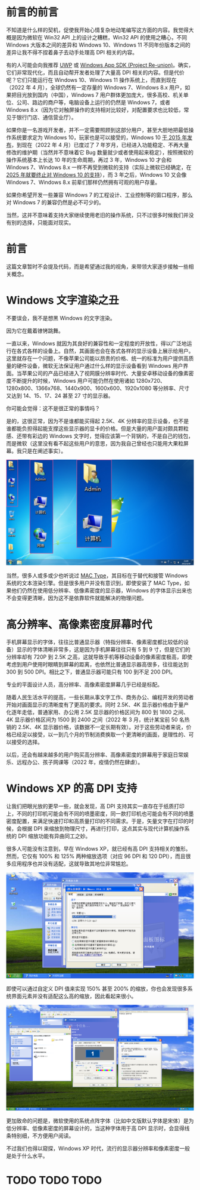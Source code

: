 # 前言的前言  

不知道是什么样的契机，促使我开始心情复杂地动笔编写这方面的内容。我觉得大概是因为微软在 Win32 API 上的设计之糟糕，Win32 API 的使用之糟心，不同 Windows 大版本之间的差异和 Windows 10、Windows 11 不同年份版本之间的差异让我不得不捏着鼻子去动手处理高 DPI 相关的内容。  

有的人可能会向我推荐 [UWP](https://docs.microsoft.com/en-us/windows/uwp/) 或 [Windows App SDK (Project Re-union)](https://docs.microsoft.com/en-us/windows/apps/desktop/)。确实，它们非常现代化，而且自动帮开发者处理了大量高 DPI 相关的内容。但是代价呢？它们只能运行在 Windows 10、Windows 11 操作系统上，而直到现在（2022 年 4 月），全球仍然有一定存量的 Windows 7、Windows 8.x 用户，如果把目光放到国内（中国），Windows 7 用户群体更加庞大，很多高校、机关单位、公司、路边的商户等，电脑设备上运行的仍然是 Windows 7，或者 Windows 8.x（因为它对触屏操作的支持相对比较好，对配置要求也比较低，常见于银行门店、通信营业厅）。  

如果你是一名游戏开发者，并不一定需要照顾到这部分用户，甚至大胆地把最低操作系统要求定为 Windows 10，玩家也是可以接受的，Windows 10 [于 2015 年发布](https://docs.microsoft.com/zh-cn/lifecycle/products/windows-10-home-and-pro)，到现在（2022 年 4 月）已度过了 7 年岁月，已经进入功能稳定、不再大量修改的维护期（当然并不意味着它 Bug 数量就少或者使用起来稳定），按照微软的操作系统基本上长达 10 年的生命周期，再过 3 年，Windows 10 才会和 Windows 7、Windows 8.x 一样不再受到微软的支持（实际上微软已经确定，在 [2025 年就要终止对 Windows 10 的支持](https://docs.microsoft.com/zh-cn/lifecycle/products/windows-10-home-and-pro)），而 3 年之后，Windows 10 又会像 Windows 7、Windows 8.x 前辈们那样仍然拥有可观的用户存量。  

如果你希望开发一些兼容 Windows 7 的工程设计、工业控制等的窗口程序，那么对 Windows 7 的兼容仍然是必不可少的。  

当然，这并不意味着支持大家继续使用老旧的操作系统，只不过很多时候我们并没有别的选择，只能面对现实。  

# 前言  

这篇文章暂时不会提及代码，而是希望通过我的视角，来带领大家逐步接触一些相关概念。  

# Windows 文字渲染之丑  

不要误会，我不是想黑 Windows 的文字渲染。  

因为它在戴着镣铐跳舞。  

一直以来，Windows 就因为其良好的兼容性和一定程度的开放性，得以广泛地运行在各式各样的设备上。自然，其画面也会在各式各样的显示设备上展示给用户。这里就存在一个问题，不像苹果公司能以昂贵的价格、统一的标准为用户提供高质量的硬件设备，微软无法保证用户通过什么样的显示设备看到 Windows 用户界面。当苹果公司的产品已经进入了视网膜分辨率时代、大量安卓移动设备的像素密度不断提升的时候，Windows 用户可能仍然在使用诸如 1280x720、1280x800、1366x768、1440x900、1600x600、1920x1080 等分辨率、尺寸又达到 14、15、17、24 甚至 27 寸的显示器。  

你可能会觉得：这不是很正常的事情吗？  

是的，这很正常，因为不是谁都能买得起 2.5K、4K 分辨率的显示设备，也不是谁都能负担得起能支撑这些显示器的显卡的价格。但是大量的用户面对颇具颗粒感、还带有彩边的 Windows 文字时，觉得应该第一个背锅的，不是自己的钱包，而是微软（这里没有看不起这些用户的意思，因为我自己曾经也只能用大果粒屏幕。我只是在阐述事实）。  

![Windows 7 Desktop](pictures/1.1.png)

当然，很多人或多或少也听说过 [MAC Type](https://www.mactype.net/)，其目标在于替代和接管 Windows 系统的文本渲染引擎。但是很多用户并没有意识到，即使安装了 MAC Type，如果他们仍然在使用低分辨率、低像素密度的显示器，Windows 的字体显示出来也不会变得更清晰，因为这不是依靠软件就能解决的物理问题。  

# 高分辨率、高像素密度屏幕时代

手机屏幕显示的字体，往往比普通显示器（特指分辨率、像素密度都比较低的设备）显示的字体清晰非常多，这是因为手机屏幕往往只有 5 到 9 寸，但是它们的分辨率却有 720P 到 2.5K 之高，这就导致手机等移动设备的像素密度极高，即使考虑到用户使用时眼睛到屏幕的距离，也依然比普通显示器高很多，往往能达到 300 到 500 DPI。相比之下，普通显示器可能只有 100 到不足 200 DPI。  

专业的平面设计人员，高分辨率、高像素密度屏幕几乎已经是标配。  

随着人民生活水平的提高，一些长期从事文字工作、商务办公、编程开发的劳动者开始对画面显示的清晰度有了更高的要求。同时 2.5K、4K 显示器价格由于量产化逐年走低，普通家用、办公用 2.5K 显示器的价格区间为 800 到 1800 之间、4K 显示器价格区间为 1500 到 2400 之间（2022 年 3 月，统计某宝前 50 名热销的 2.5K、4K 显示器价格，该数据不一定长期有效）。对于这些劳动者来说，价格已经足以接受，以一到几个月的节制消费换取一个更清晰的画面，是理性的、可以接受的选择。  

以后，还会有越来越多的用户购买高分辨率、高像素密度的屏幕用于家庭日常娱乐、远程办公、孩子网课等（2022 年，疫情仍然在肆虐）。  

# Windows XP 的高 DPI 支持

让我们把眼光放的更早一些，就会发现，高 DPI 支持其实一直存在于纸质打印上，不同的打印机可能会有不同的喷墨密度，同一款打印机也可能会有不同的喷墨密度配置，来满足快速打印和高质量打印的不同需求。于是，矢量文字在打印的时候，会根据 DPI 来缩放到物理尺寸，再进行打印，这点其实与现代计算机操作系统的 DPI 缩放功能有异曲同工之妙。  

很多人可能没有注意到，早在 Windows XP，就已经有高 DPI 支持相关的雏形。然而，它仅有 100% 和 125% 两种缩放选项（对应 96 DPI 和 120 DPI），而且很多应用程序也并没有适配，这就导致其地位非常尴尬。  

![Windows XP DPI Settings](pictures/2.png)

即使可以通过自定义 DPI 值来实现 150% 甚至 200% 的缩放，你也会发现很多系统界面元素并没有适配这么高的缩放，因此看起来很小。  

![Windows XP 150% DPI](pictures/2.1.png)

更加致命的问题是，微软使用的系统点阵字体（比如中文版默认字体是宋体）是为低分辨率、低像素密度的屏幕设计的，当这种字体用于高 DPI 显示时，会显得线条特别细，不方便用户阅读。  

不过我们也得以窥探，Windows XP 时代，流行的显示器分辨率和像素密度一般是处于什么水平。  

# TODO TODO TODO


